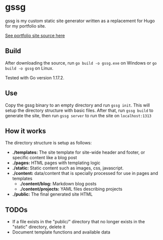 # gssg
gssg is my custom static site generator written as a replacement for Hugo for my portfolio site.

[See portfolio site source here](https://github.com/rytc/rytcio)

## Build

After downloading the source, run `go build -o gssg.exe` on Windows or `go build -o gssg` on Linux.

Tested with Go version 1.17.2.

## Use
Copy the gssg binary to an empty directory and run `gssg init`. This will setup the directory structure with basic files. After that, run `gssg build` to generate the site, then run `gssg server` to run the site on `localhost:1313`

## How it works
The directory structure is setup as follows:

- **./templates:** The site template for site-wide header and footer, or specific content like a blog post
- **./pages:** HTML pages with templating logic
- **./static:** Static content such as images, css, javascript. 
- **./content:** data/content that is specially processed for use in pages and templates
  - **./content/blog:** Markdown blog posts
  - **./content/projects:** YAML files describing projects
- **./public:** The final generated site HTML

## TODOs
- If a file exists in the "public/" directory that no longer exists in the "static" directory, delete it
- Document template functions and available data

